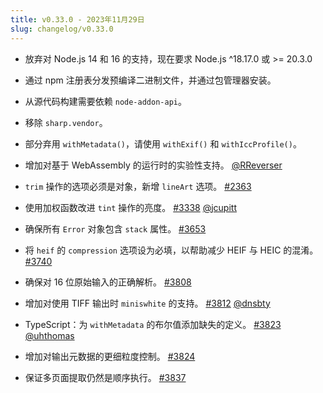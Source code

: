 ```yaml
---
title: v0.33.0 - 2023年11月29日
slug: changelog/v0.33.0
---
```


* 放弃对 Node.js 14 和 16 的支持，现在要求 Node.js ^18.17.0 或 >= 20.3.0

* 通过 npm 注册表分发预编译二进制文件，并通过包管理器安装。

* 从源代码构建需要依赖 `node-addon-api`。

* 移除 `sharp.vendor`。

* 部分弃用 `withMetadata()`，请使用 `withExif()` 和 `withIccProfile()`。

* 增加对基于 WebAssembly 的运行时的实验性支持。
  [@RReverser](https://github.com/RReverser)

* `trim` 操作的选项必须是对象，新增 `lineArt` 选项。
  [#2363](https://github.com/lovell/sharp/issues/2363)

* 使用加权函数改进 `tint` 操作的亮度。
  [#3338](https://github.com/lovell/sharp/issues/3338)
  [@jcupitt](https://github.com/jcupitt)

* 确保所有 `Error` 对象包含 `stack` 属性。
  [#3653](https://github.com/lovell/sharp/issues/3653)

* 将 `heif` 的 `compression` 选项设为必填，以帮助减少 HEIF 与 HEIC 的混淆。
  [#3740](https://github.com/lovell/sharp/issues/3740)

* 确保对 16 位原始输入的正确解析。
  [#3808](https://github.com/lovell/sharp/issues/3808)

* 增加对使用 TIFF 输出时 `miniswhite` 的支持。
  [#3812](https://github.com/lovell/sharp/pull/3812)
  [@dnsbty](https://github.com/dnsbty)

* TypeScript：为 `withMetadata` 的布尔值添加缺失的定义。
  [#3823](https://github.com/lovell/sharp/pull/3823)
  [@uhthomas](https://github.com/uhthomas)

* 增加对输出元数据的更细粒度控制。
  [#3824](https://github.com/lovell/sharp/issues/3824)

* 保证多页面提取仍然是顺序执行。
  [#3837](https://github.com/lovell/sharp/issues/3837)